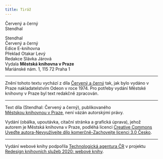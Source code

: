 ```yaml
---
title: Tiráž
---
```


Červený a černý  
Stendhal  
[^1]: V mincích po 6 francích.  
[^2]: Citáty z Byrona jsou v překladu Pavla Eisnera.  
[^3]: Hrdinka veršované povídky ,,Paní z Vergy“ hynoucí v domnění, že ji zradil milenec.  
[^4]: Překlad J. V. Sládka.  
[^5]: Náboženské spolky služebnictva, jejichž prostřednictvím církev získávala spojence v šlechtických domech.  
[^6]: Podívejte se na stranu 130.  
[^7]: Věřte mi.  
[^8]: Co je psáno, to je dáno.  
[^9]: Chytrému napověz.  
[^10]: Buď zdráv a miluj mě.  
[^11]: Viz v Louvru vévodu Františka Aquitánského, odkládajícího přilbu a beroucího na sebe mnišský hábit, č. 1130 (_pozn. aut._).  
[^12]: Francouzská mystička.  
[^13]: Venkove, kdy tě spatřím (citát je však z Horatia).  
[^14]: Jsem při tobě, je to moje dílo.  
[^15]: Proslulý kejklíř (pozn. autora).  
[^16]: Rossiniho opera.  
[^17]: To mluví nespokojenec (poznámka Molièrova k Tartuffovi). _Pozn. autora._  
[^18]: Biskup a ministr narozený v Besançonu.  
[^19]: Redaktoři satirického časopisu, uvěznění pro urážku vlády.  
[^20]: Musím se potrestat, jestliže jsem příliš milovala.  
[^21]: Syn zedníka, který velel části roajalistické armády při vendéském povstání.  
[^22]: Slavný kazatel.  
[^23]: Jestliže dovolí osud.  
[^24]: Od této chvíle již neřeknu ani slovo.  
[^25]: Zde mluví z něho jakobín (_Pozn. aut.)._  
[^26]: Od La Fontaina; podle nich je „manželský svazek tísnivým ortelem“.  
V MKP 1. elektronické vydání z 7. 10. 2022.

  
[^1]: V mincích po 6 francích.  
[^2]: Citáty z Byrona jsou v překladu Pavla Eisnera.  
[^3]: Hrdinka veršované povídky ,,Paní z Vergy“ hynoucí v domnění, že ji zradil milenec.  
[^4]: Překlad J. V. Sládka.  
[^5]: Náboženské spolky služebnictva, jejichž prostřednictvím církev získávala spojence v šlechtických domech.  
[^6]: Podívejte se na stranu 130.  
[^7]: Věřte mi.  
[^8]: Co je psáno, to je dáno.  
[^9]: Chytrému napověz.  
[^10]: Buď zdráv a miluj mě.  
[^11]: Viz v Louvru vévodu Františka Aquitánského, odkládajícího přilbu a beroucího na sebe mnišský hábit, č. 1130 (_pozn. aut._).  
[^12]: Francouzská mystička.  
[^13]: Venkove, kdy tě spatřím (citát je však z Horatia).  
[^14]: Jsem při tobě, je to moje dílo.  
[^15]: Proslulý kejklíř (pozn. autora).  
[^16]: Rossiniho opera.  
[^17]: To mluví nespokojenec (poznámka Molièrova k Tartuffovi). _Pozn. autora._  
[^18]: Biskup a ministr narozený v Besançonu.  
[^19]: Redaktoři satirického časopisu, uvěznění pro urážku vlády.  
[^20]: Musím se potrestat, jestliže jsem příliš milovala.  
[^21]: Syn zedníka, který velel části roajalistické armády při vendéském povstání.  
[^22]: Slavný kazatel.  
[^23]: Jestliže dovolí osud.  
[^24]: Od této chvíle již neřeknu ani slovo.  
[^25]: Zde mluví z něho jakobín (_Pozn. aut.)._  
[^26]: Od La Fontaina; podle nich je „manželský svazek tísnivým ortelem“.  
V MKP 1. elektronické vydání z 7. 10. 2022.

Stendhal  
Červený a černý  
Edice E-knihovna  
Překlad Otakar Levý  
Redakce Slávka Járová  
Vydala **Městská knihovna v Praze**  
Mariánské nám. 1, 115 72 Praha 1  
[^1]: V mincích po 6 francích.  
[^2]: Citáty z Byrona jsou v překladu Pavla Eisnera.  
[^3]: Hrdinka veršované povídky ,,Paní z Vergy“ hynoucí v domnění, že ji zradil milenec.  
[^4]: Překlad J. V. Sládka.  
[^5]: Náboženské spolky služebnictva, jejichž prostřednictvím církev získávala spojence v šlechtických domech.  
[^6]: Podívejte se na stranu 130.  
[^7]: Věřte mi.  
[^8]: Co je psáno, to je dáno.  
[^9]: Chytrému napověz.  
[^10]: Buď zdráv a miluj mě.  
[^11]: Viz v Louvru vévodu Františka Aquitánského, odkládajícího přilbu a beroucího na sebe mnišský hábit, č. 1130 (_pozn. aut._).  
[^12]: Francouzská mystička.  
[^13]: Venkove, kdy tě spatřím (citát je však z Horatia).  
[^14]: Jsem při tobě, je to moje dílo.  
[^15]: Proslulý kejklíř (pozn. autora).  
[^16]: Rossiniho opera.  
[^17]: To mluví nespokojenec (poznámka Molièrova k Tartuffovi). _Pozn. autora._  
[^18]: Biskup a ministr narozený v Besançonu.  
[^19]: Redaktoři satirického časopisu, uvěznění pro urážku vlády.  
[^20]: Musím se potrestat, jestliže jsem příliš milovala.  
[^21]: Syn zedníka, který velel části roajalistické armády při vendéském povstání.  
[^22]: Slavný kazatel.  
[^23]: Jestliže dovolí osud.  
[^24]: Od této chvíle již neřeknu ani slovo.  
[^25]: Zde mluví z něho jakobín (_Pozn. aut.)._  
[^26]: Od La Fontaina; podle nich je „manželský svazek tísnivým ortelem“.  
V MKP 2. elektronické vydání z 7. 10. 2022.

***

Znění tohoto textu vychází z díla [Červený a černý](https://search.mlp.cz/cz/titul/cerveny-a-cerny/133881/) tak, jak bylo vydáno v Praze nakladatelstvím Odeon v roce 1974. Pro potřeby vydání Městské knihovny v Praze byl text redakčně zpracován.

***


Text díla (Stendhal: Červený a černý), publikovaného  
[Městskou knihovnou v Praze](http://www.mlp.cz/), není vázán autorskými právy.


Vydání (obálka, upoutávka, citační stránka a grafická úprava), jehož autorem je Městská knihovna v Praze, podléhá licenci [Creative Commons Uveďte autora-Nevyužívejte dílo komerčně-Zachovejte licenci 3.0 Česko](http://creativecommons.org/licenses/by-nc-sa/3.0/cz/).

***

Vydání webové knihy podpořila [Technologická agentura ČR](https://www.tacr.cz/) v projektu [Redesign knihovních služeb 2020: webové knihy](https://starfos.tacr.cz/cs/project/TL04000391).